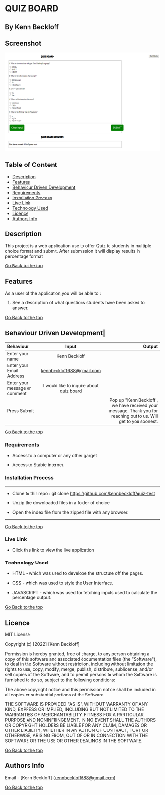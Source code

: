 #   QUIZ BOARD

 ## By Kenn Beckloff


## Screenshot
 ![image](./assets/images/quib.png)

 ## Table of Content

 - [Description](#description)
 - [Features](#features)
 - [Behaviour Driven Development](#Behaviour-Driven-Development)
 - [Requirements](#requirements)
 - [Installation Process](#installation-Process)
 - [Live Link](#Live-Link)
 - [Technology  Used](#technology-Used)
 - [Licence](#licence)
 - [Authors Info](#Authors-Info)


 ## Description

 <p>This project is a web application use to offer Quiz to students in multiple choice format and submit. After submission it will display results in percentage format</p>

[Go Back to the top](#quiz-test)

## Features

As a user of the application,you will be able to :

1. See a description of what questions students have been asked to answer.


[Go Back to the top](#quiz-test)

## Behaviour Driven Development|

| Behaviour      | Input        | Output       |
| :------------- | :----------: | -----------: |
|  Enter your name  |   Kenn Beckloff |     |
| Enter your Email Address  | kennbeckloff688@gmail.com |   |
| Enter your message or comment   |  I would like to inquire about quiz board     |     |
| Press Submit|     |Pop up "Kenn Beckloff , we have received your message. Thank you for reaching out to us. Will get to you soonest.|


[Go Back to the top](#quiz-test)
 ###  Requirements

 * Access to  a computer or any other garget

 * Access to Stable internet.

 ### Installation Process

 ****  
* Clone to thir repo : git clone https://github.com/kennbeckloff/quiz-test

* Unzip the downloaded files in a folder of choice.

* Open the index file from the zipped file with any browser.
 ****
 [Go Back to the top](#quiz-test)
### Live Link 

- Click this link to view the live application 

### Technology  Used
* HTML - which was used to develope the structure off the pages.

* CSS - which was used to style the User Interface.

* JAVASCRIPT  - which was used for fetching inputs used to calculate the percentage output.

[Go Back to the top](#quiz-test)

## Licence

MIT License

Copyright (c) [2022] [Kenn Beckloff]

Permission is hereby granted, free of charge, to any person obtaining a copy
of this software and associated documentation files (the "Software"), to deal
in the Software without restriction, including without limitation the rights
to use, copy, modify, merge, publish, distribute, sublicense, and/or sell
copies of the Software, and to permit persons to whom the Software is
furnished to do so, subject to the following conditions:

The above copyright notice and this permission notice shall be included in all
copies or substantial portions of the Software.

THE SOFTWARE IS PROVIDED "AS IS", WITHOUT WARRANTY OF ANY KIND, EXPRESS OR
IMPLIED, INCLUDING BUT NOT LIMITED TO THE WARRANTIES OF MERCHANTABILITY,
FITNESS FOR A PARTICULAR PURPOSE AND NONINFRINGEMENT. IN NO EVENT SHALL THE
AUTHORS OR COPYRIGHT HOLDERS BE LIABLE FOR ANY CLAIM, DAMAGES OR OTHER
LIABILITY, WHETHER IN AN ACTION OF CONTRACT, TORT OR OTHERWISE, ARISING FROM,
OUT OF OR IN CONNECTION WITH THE SOFTWARE OR THE USE OR OTHER DEALINGS IN THE
SOFTWARE.

[Go Back to the top](#quiz-test)

## Authors Info

Email    - [Kenn Beckloff] (kennbeckloff688@gmail.com)

[Go Back to the top](#quiz-test)


 
